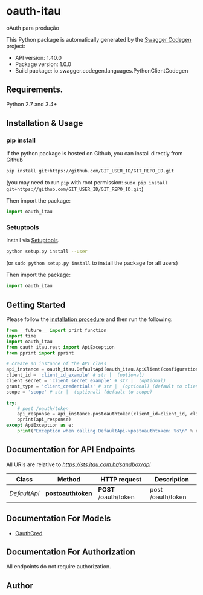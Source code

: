 # oauth-itau
oAuth para produção

This Python package is automatically generated by the [Swagger Codegen](https://github.com/swagger-api/swagger-codegen) project:

- API version: 1.40.0
- Package version: 1.0.0
- Build package: io.swagger.codegen.languages.PythonClientCodegen

## Requirements.

Python 2.7 and 3.4+

## Installation & Usage
### pip install

If the python package is hosted on Github, you can install directly from Github

```sh
pip install git+https://github.com/GIT_USER_ID/GIT_REPO_ID.git
```
(you may need to run `pip` with root permission: `sudo pip install git+https://github.com/GIT_USER_ID/GIT_REPO_ID.git`)

Then import the package:
```python
import oauth_itau 
```

### Setuptools

Install via [Setuptools](http://pypi.python.org/pypi/setuptools).

```sh
python setup.py install --user
```
(or `sudo python setup.py install` to install the package for all users)

Then import the package:
```python
import oauth_itau
```

## Getting Started

Please follow the [installation procedure](#installation--usage) and then run the following:

```python
from __future__ import print_function
import time
import oauth_itau
from oauth_itau.rest import ApiException
from pprint import pprint

# create an instance of the API class
api_instance = oauth_itau.DefaultApi(oauth_itau.ApiClient(configuration))
client_id = 'client_id_example' # str |  (optional)
client_secret = 'client_secret_example' # str |  (optional)
grant_type = 'client_credentials' # str |  (optional) (default to client_credentials)
scope = 'scope' # str |  (optional) (default to scope)

try:
    # post /oauth/token
    api_response = api_instance.postoauthtoken(client_id=client_id, client_secret=client_secret, grant_type=grant_type, scope=scope)
    pprint(api_response)
except ApiException as e:
    print("Exception when calling DefaultApi->postoauthtoken: %s\n" % e)

```

## Documentation for API Endpoints

All URIs are relative to *https://sts.itau.com.br/sandbox/api*

Class | Method | HTTP request | Description
------------ | ------------- | ------------- | -------------
*DefaultApi* | [**postoauthtoken**](docs/DefaultApi.md#postoauthtoken) | **POST** /oauth/token | post /oauth/token


## Documentation For Models

 - [OauthCred](docs/OauthCred.md)


## Documentation For Authorization

 All endpoints do not require authorization.


## Author



